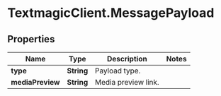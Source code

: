 # TextmagicClient.MessagePayload

## Properties
Name | Type | Description | Notes
------------ | ------------- | ------------- | -------------
**type** | **String** | Payload type. | 
**mediaPreview** | **String** | Media preview link. | 


